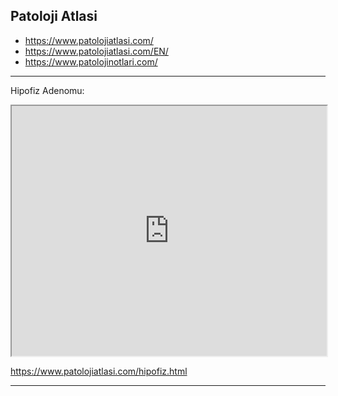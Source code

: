 




## Patoloji Atlasi


  -   <https://www.patolojiatlasi.com/>
  -   <https://www.patolojiatlasi.com/EN/>
  -   <https://www.patolojinotlari.com/>



---


Hipofiz Adenomu: 

<iframe src='https://images.patolojiatlasi.com/pituitary-adenoma/HE.html' style='height:400px;width:100%;' data-external='1'></iframe>

<https://www.patolojiatlasi.com/hipofiz.html>


---

